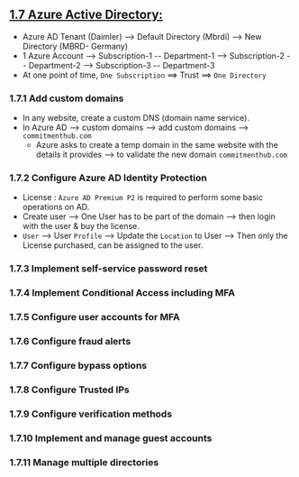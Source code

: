 ## [1.7 Azure Active Directory:](https://github.com/hmsvigle/Azure/blob/master/AZ-103-104/01-Azure-AD/01-Manage-Azure-AD-Objects.md)

* Azure AD Tenant (Daimler)
    --> Default Directory (Mbrdi)
    --> New Directory (MBRD- Germany)
* 1 Azure Account 
        --> Subscription-1 -- Department-1
        --> Subscription-2 -- Department-2
        --> Subscription-3 -- Department-3
* At one point of time, `One Subscription` ==> Trust ==> `One Directory`

### 1.7.1 Add custom domains

* In any website, create a custom DNS (domain name service).
* In Azure AD --> custom domains --> add custom domains --> `commitmenthub.com`
  * Azure asks to create a temp domain in the same website with the details it provides --> to validate the new domain `commitmenthub.com`

### 1.7.2 Configure Azure AD Identity Protection

* License : `Azure AD Premium P2` is required to perform some basic operations on AD.
* Create user --> One User has to be part of the domain --> then login with the user & buy the license.
* `User` --> User `Profile` --> Update the `Location` to User --> Then only the License purchased, can be assigned to the user.


### 1.7.3 Implement self-service password reset


### 1.7.4 Implement Conditional Access including MFA


### 1.7.5 Configure user accounts for MFA


### 1.7.6 Configure fraud alerts


### 1.7.7 Configure bypass options


### 1.7.8 Configure Trusted IPs


### 1.7.9 Configure verification methods


### 1.7.10 Implement and manage guest accounts


### 1.7.11 Manage multiple directories
